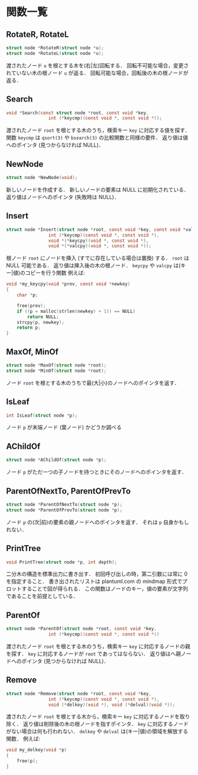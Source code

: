 # 関数一覧

## RotateR, RotateL

```c
struct node *RotateR(struct node *u);
struct node *RotateL(struct node *u);
```

渡されたノード `u` を根とする木を(右|左)回転する．
回転不可能な場合，変更されていない木の根ノード `u` が返る．
回転可能な場合，回転後の木の根ノードが返る．

## Search

```c
void *Search(const struct node *root, const void *key,
				int (*keycmp)(const void *, const void *));
```

渡されたノード `root` を根とする木のうち，検索キー `key` に対応する値を探す．
関数 `keycmp` は `qsort(3)` や `bsearch(3)` の比較関数と同様の要件．
返り値は値へのポインタ (見つからなければ NULL)．

## NewNode

```c
struct node *NewNode(void);
```

新しいノードを作成する．
新しいノードの要素は NULL に初期化されている．
返り値はノードへのポインタ (失敗時は NULL)．

## Insert

```c
struct node *Insert(struct node *root, const void *key, const void *value,
				int (*keycmp)(const void *, const void *),
				void *(*keycpy)(void *, const void *),
				void *(*valcpy)(void *, const void *));
```

根ノード `root` にノードを挿入 (すでに存在している場合は置換) する．
`root` は NULL 可能である．
返り値は挿入後の木の根ノード．
`keycpy` や `valcpy` は(キー|値)のコピーを行う関数
例えば:

```c
void *my_keycpy(void *prev, const void *newkey)
{
	char *p;

	free(prev);
	if ((p = malloc(strlen(newkey) + 1)) == NULL)
		return NULL;
	strcpy(p, newkey);
	return p;
}
```

## MaxOf, MinOf

```c
struct node *MaxOf(struct node *root);
struct node *MinOf(struct node *root);
```

ノード `root` を根とする木のうちで最(大|小)のノードへのポインタを返す．

## IsLeaf

```c
int IsLeaf(struct node *p);
```

ノード `p` が末端ノード (葉ノード) かどうか調べる

## AChildOf

```c
struct node *AChildOf(struct node *p);
```

ノード `p` がただ一つの子ノードを持つときにそのノードへのポインタを返す．

## ParentOfNextTo, ParentOfPrevTo

```c
struct node *ParentOfNextTo(struct node *p);
struct node *ParentOfPrevTo(struct node *p);
```

ノード `p` の(次|前)の要素の親ノードへのポインタを返す．
それは `p` 自身かもしれない．

## PrintTree

```c
void PrintTree(struct node *p, int depth);
```

二分木の構造を標準出力に書き出す．
初回呼び出しの時，第二引数には常に 0 を指定すること．
書き出されたリストは plantuml.com の mindmap 形式でプロットすることで図が得られる．
この関数はノードのキー，値の要素が文字列であることを前提としている．

## ParentOf

```c
struct node *ParentOf(struct node *root, const void *key,
				int (*keycmp)(const void *, const void *))
```

渡されたノード `root` を根とする木のうち，検索キー `key` に対応するノードの親を探す．
`key` に対応するノードが `root` であってはならない．
返り値はへ親ノードへのポインタ (見つからなければ NULL)．

## Remove

```c
struct node *Remove(struct node *root, const void *key,
				int (*keycmp)(const void *, const void *),
				void (*delkey)(void *), void (*delval)(void *));
```

渡されたノード `root` を根とする木から，検索キー `key` に対応するノードを取り除く．
返り値は削除後の木の根ノードを指すポインタ．
`key` に対応するノードがない場合は何も行われない．
`delkey` や `delval` は(キー|値)の領域を解放する関数．
例えば:

```c
void my_delkey(void *p)
{
	free(p);
}
```
